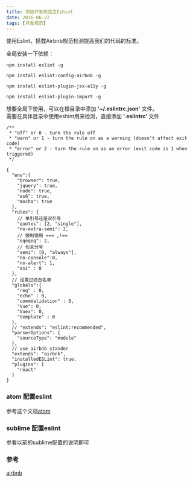 ```yaml
---
title: 项目开发规范之Eshint
date: 2016-06-22
tags: [开发规范]
---
```

使用Eslint，搭载Airbnb规范检测提高我们的代码的标准。  

全局安装一下依赖：
```
npm install eslint -g

npm install eslint-config-airbnb -g

npm install eslint-plugin-jsx-a11y -g

npm install eslint-plugin-import -g

```
<!-- more -->
想要全局下使用，可以在根目录中添加 **'~/.eslintrc.json'** 文件。  
需要在具体目录中使用eshint用来检测，直接添加 **'.eslintrc'** 文件


```
/**
 * "off" or 0 - turn the rule off
 * "warn" or 1 - turn the rule on as a warning (doesn’t affect exit code)
 * "error" or 2 - turn the rule on as an error (exit code is 1 when triggered)
 */

{
  "env":{
    "browser": true,
    "jquery": true,
    "node": true,
    "es6": true,
    "mocha": true
  },
  "rules": {
    // 单引号还是双引号
    "quotes": [2, "single"],
    "no-extra-semi": 2,
    // 强制使用 === ,!==
    "eqeqeq": 2,
    // 句末分号
    "semi": [0, "always"],
    "no-console":0,
    "no-alert": 1,
    "asi" : 0
  },
  // 设置过滤白名单
  "globals":{
    "req" : 0,
    "echo" : 0,
    "commValidation" : 0,
    "Vue": 0,
    "Vuex": 0,
    "template" : 0
  },
  // "extends": "eslint:recommended",
  "parserOptions": {
    "sourceType": "module"
  },
  // use airbnb stander
  "extends": "airbnb",
  "installedESLint": true,
  "plugins": [
    "react"
  ]
}

```

### atom 配置eslint

参考这个文档[atom](https://segmentfault.com/a/1190000005984309)

### sublime 配置eslint

参看以前的sublime配置的说明即可

### 参考

[airbnb](https://github.com/airbnb/javascript)
